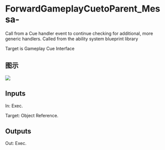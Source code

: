 # ForwardGameplayCuetoParent_Messa-

Call from a Cue handler event to continue checking for additional, more generic handlers. Called from the ability system blueprint library

Target is Gameplay Cue Interface

## 图示

![]($-20221218-17305835.png)

## Inputs

In: Exec.

Target: Object Reference.  

## Outputs

Out: Exec.

